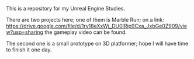 This is a repository for my Unreal Engine Studies.


There are two projects here; one of them is Marble Run; on a link: https://drive.google.com/file/d/1rv18eXxWj_DU0IRip9Cxa_JxbGe0Z909/view?usp=sharing the gameplay video can be found.


The second one is a small prototype on 3D platformer; hope I will have time to finish it one day.
